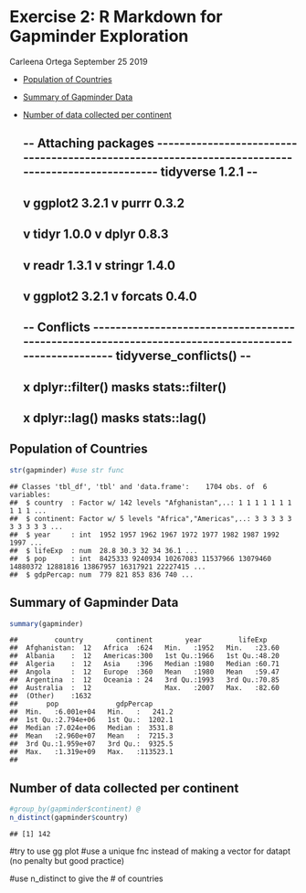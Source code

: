 Exercise 2: R Markdown for Gapminder Exploration
================
Carleena Ortega
September 25 2019

  - [Population of Countries](#population-of-countries)
  - [Summary of Gapminder Data](#summary-of-gapminder-data)
  - [Number of data collected per
    continent](#number-of-data-collected-per-continent)

    ## -- Attaching packages ------------------------------------------------------------------------------------------------- tidyverse 1.2.1 --

    ## v ggplot2 3.2.1     v purrr   0.3.2
    ## v tidyr   1.0.0     v dplyr   0.8.3
    ## v readr   1.3.1     v stringr 1.4.0
    ## v ggplot2 3.2.1     v forcats 0.4.0

    ## -- Conflicts ---------------------------------------------------------------------------------------------------- tidyverse_conflicts() --
    ## x dplyr::filter() masks stats::filter()
    ## x dplyr::lag()    masks stats::lag()

## Population of Countries

``` r
str(gapminder) #use str func
```

    ## Classes 'tbl_df', 'tbl' and 'data.frame':    1704 obs. of  6 variables:
    ##  $ country  : Factor w/ 142 levels "Afghanistan",..: 1 1 1 1 1 1 1 1 1 1 ...
    ##  $ continent: Factor w/ 5 levels "Africa","Americas",..: 3 3 3 3 3 3 3 3 3 3 ...
    ##  $ year     : int  1952 1957 1962 1967 1972 1977 1982 1987 1992 1997 ...
    ##  $ lifeExp  : num  28.8 30.3 32 34 36.1 ...
    ##  $ pop      : int  8425333 9240934 10267083 11537966 13079460 14880372 12881816 13867957 16317921 22227415 ...
    ##  $ gdpPercap: num  779 821 853 836 740 ...

## Summary of Gapminder Data

``` r
summary(gapminder)
```

    ##         country        continent        year         lifeExp     
    ##  Afghanistan:  12   Africa  :624   Min.   :1952   Min.   :23.60  
    ##  Albania    :  12   Americas:300   1st Qu.:1966   1st Qu.:48.20  
    ##  Algeria    :  12   Asia    :396   Median :1980   Median :60.71  
    ##  Angola     :  12   Europe  :360   Mean   :1980   Mean   :59.47  
    ##  Argentina  :  12   Oceania : 24   3rd Qu.:1993   3rd Qu.:70.85  
    ##  Australia  :  12                  Max.   :2007   Max.   :82.60  
    ##  (Other)    :1632                                                
    ##       pop              gdpPercap       
    ##  Min.   :6.001e+04   Min.   :   241.2  
    ##  1st Qu.:2.794e+06   1st Qu.:  1202.1  
    ##  Median :7.024e+06   Median :  3531.8  
    ##  Mean   :2.960e+07   Mean   :  7215.3  
    ##  3rd Qu.:1.959e+07   3rd Qu.:  9325.5  
    ##  Max.   :1.319e+09   Max.   :113523.1  
    ## 

## Number of data collected per continent

<!--from summary we can find the number of entries per continent and we can use this to make vectors -->

``` r
#group_by(gapminder$continent) @
n_distinct(gapminder$country)
```

    ## [1] 142

<!--plot(cont,datapt)-->

\#try to use gg plot \#use a unique fnc instead of making a vector for
datapt (no penalty but good practice)

\#use n\_distinct to give the \# of countries
